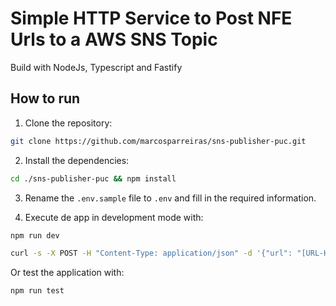 # Simple HTTP Service to Post NFE Urls to a AWS SNS Topic

Build with NodeJs, Typescript and Fastify

## How to run

1. Clone the repository:

```bash
git clone https://github.com/marcosparreiras/sns-publisher-puc.git
```

2. Install the dependencies:

```bash
cd ./sns-publisher-puc && npm install
```

3. Rename the `.env.sample` file to `.env` and fill in the required information.

4. Execute de app in development mode with:

```bash
npm run dev

curl -s -X POST -H "Content-Type: application/json" -d '{"url": "[URL-HERE]"}' http://localhost:3333/nfe # to post a nfe url
```

Or test the application with:

```bash
npm run test
```
